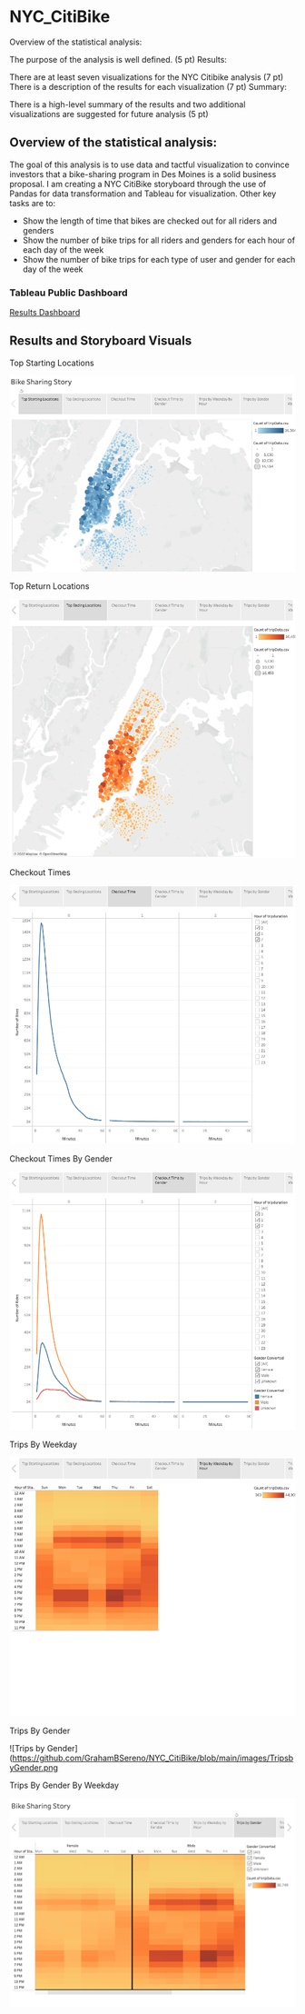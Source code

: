 # NYC_CitiBike

Overview of the statistical analysis:

The purpose of the analysis is well defined. (5 pt)
Results:

There are at least seven visualizations for the NYC Citibike analysis (7 pt)
There is a description of the results for each visualization (7 pt)
Summary:

There is a high-level summary of the results and two additional visualizations are suggested for future analysis (5 pt)

## Overview of the statistical analysis:
The goal of this analysis is to use data and tactful visualization to convince investors that a bike-sharing program in Des Moines is a solid business proposal. 
I am creating a NYC CitiBike storyboard through the use of Pandas for data transformation and Tableau for visualization.
Other key tasks are to:
- Show the length of time that bikes are checked out for all riders and genders
- Show the number of bike trips for all riders and genders for each hour of each day of the week
- Show the number of bike trips for each type of user and gender for each day of the week

### Tableau Public Dashboard
[Results Dashboard](https://public.tableau.com/app/profile/graham.sereno/viz/NYC_Citibike_Challenge_16610120154100/BikeSharingStory)

## Results and Storyboard Visuals

Top Starting Locations
  
![Top Starting Locations](https://github.com/GrahamBSereno/NYC_CitiBike/blob/main/images/TopStartingLocations.png)


Top Return Locations
  
![Top Ending Locations](https://github.com/GrahamBSereno/NYC_CitiBike/blob/main/images/TopEndingLocations.png)





Checkout Times
  
![Checkout Times](https://github.com/GrahamBSereno/NYC_CitiBike/blob/main/images/CheckoutTime.png)





Checkout Times By Gender
  
![Checkout Times by Gender](https://github.com/GrahamBSereno/NYC_CitiBike/blob/main/images/CheckoutTimeByGender.png)
<br>
 



Trips By Weekday
  
![Trips by Weekday by Hour](https://github.com/GrahamBSereno/NYC_CitiBike/blob/main/images/TripsbyWeekdaybyHour.png)



Trips By Gender
  
![Trips by Gender](https://github.com/GrahamBSereno/NYC_CitiBike/blob/main/images/TripsbyGender.png

<Summary> Trips By Gender By Weekday </Summary>
  
![Trips by Gender by Weekday](https://github.com/GrahamBSereno/NYC_CitiBike/blob/main/images/TripsbyGender.png)


